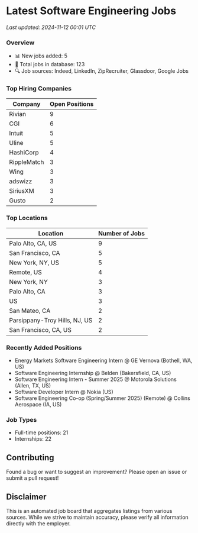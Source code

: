 # Latest Software Engineering Jobs
*Last updated: 2024-11-12 00:01 UTC*

### Overview
- 📊 New jobs added: 5
- 💼 Total jobs in database: 123
- 🔍 Job sources: Indeed, LinkedIn, ZipRecruiter, Glassdoor, Google Jobs

### Top Hiring Companies
| Company | Open Positions |
|---------|---------------|
| Rivian | 9 |
| CGI | 6 |
| Intuit | 5 |
| Uline | 5 |
| HashiCorp | 4 |
| RippleMatch | 3 |
| Wing | 3 |
| adswizz | 3 |
| SiriusXM | 3 |
| Gusto | 2 |

### Top Locations
| Location | Number of Jobs |
|----------|---------------|
| Palo Alto, CA, US | 9 |
| San Francisco, CA | 5 |
| New York, NY, US | 5 |
| Remote, US | 4 |
| New York, NY | 3 |
| Palo Alto, CA | 3 |
| US | 3 |
| San Mateo, CA | 2 |
| Parsippany-Troy Hills, NJ, US | 2 |
| San Francisco, CA, US | 2 |

### Recently Added Positions
- Energy Markets Software Engineering Intern @ GE Vernova (Bothell, WA, US)
- Software Engineering Internship @ Belden (Bakersfield, CA, US)
- Software Engineering Intern - Summer 2025 @ Motorola Solutions (Allen, TX, US)
- Software Developer Intern @ Nokia (US)
- Software Engineering Co-op (Spring/Summer 2025) (Remote) @ Collins Aerospace (IA, US)

### Job Types
- Full-time positions: 21
- Internships: 22

## Contributing
Found a bug or want to suggest an improvement? Please open an issue or submit a pull request!

## Disclaimer
This is an automated job board that aggregates listings from various sources. While we strive to maintain accuracy, 
please verify all information directly with the employer.
